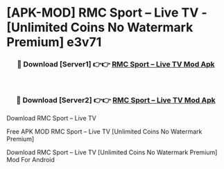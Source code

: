 # [APK-MOD] RMC Sport – Live TV - [Unlimited Coins No Watermark Premium] e3v71



<div align="center">
<h3>🔴 Download [Server1] 👉👉 <a href="https://momento.my/?title=RMC_Sport_–_Live_TV">RMC Sport – Live TV Mod Apk</a></h3><br>

<h3>🔴 Download [Server2] 👉👉 <a href="https://momento.my/?title=RMC_Sport_–_Live_TV">RMC Sport – Live TV Mod Apk</a></h3>
</div>



Download RMC Sport – Live TV 

Free APK MOD RMC Sport – Live TV [Unlimited Coins No Watermark Premium]

Download RMC Sport – Live TV [Unlimited Coins No Watermark Premium] Mod For Android
